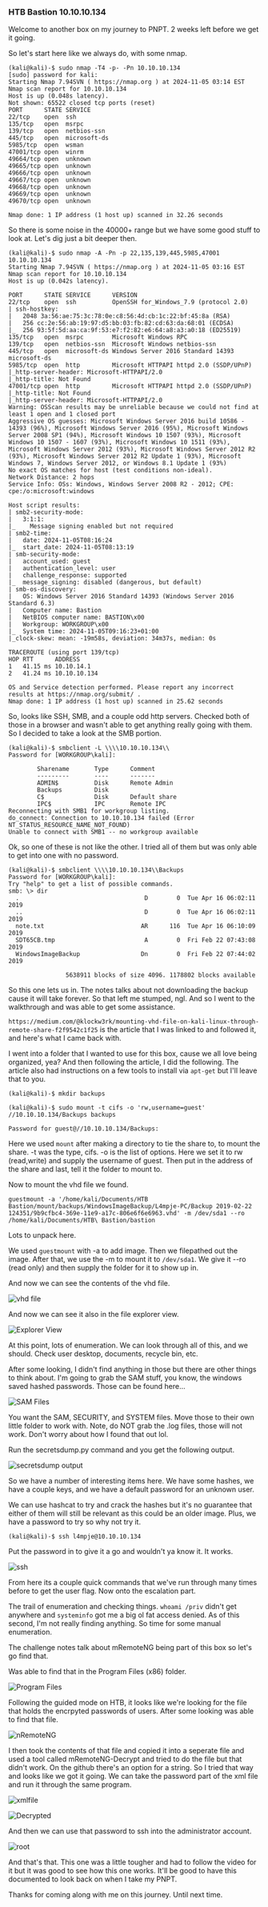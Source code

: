 ### HTB Bastion   10.10.10.134

Welcome to another box on my journey to PNPT.  2 weeks left before we get it going.

So let's start here like we always do, with some nmap.

```
(kali@kali)-$ sudo nmap -T4 -p- -Pn 10.10.10.134      
[sudo] password for kali: 
Starting Nmap 7.94SVN ( https://nmap.org ) at 2024-11-05 03:14 EST
Nmap scan report for 10.10.10.134
Host is up (0.048s latency).
Not shown: 65522 closed tcp ports (reset)
PORT      STATE SERVICE
22/tcp    open  ssh
135/tcp   open  msrpc
139/tcp   open  netbios-ssn
445/tcp   open  microsoft-ds
5985/tcp  open  wsman
47001/tcp open  winrm
49664/tcp open  unknown
49665/tcp open  unknown
49666/tcp open  unknown
49667/tcp open  unknown
49668/tcp open  unknown
49669/tcp open  unknown
49670/tcp open  unknown

Nmap done: 1 IP address (1 host up) scanned in 32.26 seconds
```

So there is some noise in the 40000+ range but we have some good stuff to look at.  Let's dig just a bit deeper then.

```
(kali@kali)-$ sudo nmap -A -Pn -p 22,135,139,445,5985,47001 10.10.10.134
Starting Nmap 7.94SVN ( https://nmap.org ) at 2024-11-05 03:16 EST
Nmap scan report for 10.10.10.134
Host is up (0.042s latency).

PORT      STATE SERVICE      VERSION
22/tcp    open  ssh          OpenSSH for_Windows_7.9 (protocol 2.0)
| ssh-hostkey: 
|   2048 3a:56:ae:75:3c:78:0e:c8:56:4d:cb:1c:22:bf:45:8a (RSA)
|   256 cc:2e:56:ab:19:97:d5:bb:03:fb:82:cd:63:da:68:01 (ECDSA)
|_  256 93:5f:5d:aa:ca:9f:53:e7:f2:82:e6:64:a8:a3:a0:18 (ED25519)
135/tcp   open  msrpc        Microsoft Windows RPC
139/tcp   open  netbios-ssn  Microsoft Windows netbios-ssn
445/tcp   open  microsoft-ds Windows Server 2016 Standard 14393 microsoft-ds
5985/tcp  open  http         Microsoft HTTPAPI httpd 2.0 (SSDP/UPnP)
|_http-server-header: Microsoft-HTTPAPI/2.0
|_http-title: Not Found
47001/tcp open  http         Microsoft HTTPAPI httpd 2.0 (SSDP/UPnP)
|_http-title: Not Found
|_http-server-header: Microsoft-HTTPAPI/2.0
Warning: OSScan results may be unreliable because we could not find at least 1 open and 1 closed port
Aggressive OS guesses: Microsoft Windows Server 2016 build 10586 - 14393 (96%), Microsoft Windows Server 2016 (95%), Microsoft Windows Server 2008 SP1 (94%), Microsoft Windows 10 1507 (93%), Microsoft Windows 10 1507 - 1607 (93%), Microsoft Windows 10 1511 (93%), Microsoft Windows Server 2012 (93%), Microsoft Windows Server 2012 R2 (93%), Microsoft Windows Server 2012 R2 Update 1 (93%), Microsoft Windows 7, Windows Server 2012, or Windows 8.1 Update 1 (93%)
No exact OS matches for host (test conditions non-ideal).
Network Distance: 2 hops
Service Info: OSs: Windows, Windows Server 2008 R2 - 2012; CPE: cpe:/o:microsoft:windows

Host script results:
| smb2-security-mode: 
|   3:1:1: 
|_    Message signing enabled but not required
| smb2-time: 
|   date: 2024-11-05T08:16:24
|_  start_date: 2024-11-05T08:13:19
| smb-security-mode: 
|   account_used: guest
|   authentication_level: user
|   challenge_response: supported
|_  message_signing: disabled (dangerous, but default)
| smb-os-discovery: 
|   OS: Windows Server 2016 Standard 14393 (Windows Server 2016 Standard 6.3)
|   Computer name: Bastion
|   NetBIOS computer name: BASTION\x00
|   Workgroup: WORKGROUP\x00
|_  System time: 2024-11-05T09:16:23+01:00
|_clock-skew: mean: -19m58s, deviation: 34m37s, median: 0s

TRACEROUTE (using port 139/tcp)
HOP RTT      ADDRESS
1   41.15 ms 10.10.14.1
2   41.24 ms 10.10.10.134

OS and Service detection performed. Please report any incorrect results at https://nmap.org/submit/ .
Nmap done: 1 IP address (1 host up) scanned in 25.62 seconds
```

So, looks like SSH, SMB, and a couple odd http servers.  Checked both of those in a browser and wasn't able to get anything really going with them.  So I decided to take a look at the SMB portion.

```
(kali@kali)-$ smbclient -L \\\\10.10.10.134\\                           
Password for [WORKGROUP\kali]:

        Sharename       Type      Comment
        ---------       ----      -------
        ADMIN$          Disk      Remote Admin
        Backups         Disk      
        C$              Disk      Default share
        IPC$            IPC       Remote IPC
Reconnecting with SMB1 for workgroup listing.
do_connect: Connection to 10.10.10.134 failed (Error NT_STATUS_RESOURCE_NAME_NOT_FOUND)
Unable to connect with SMB1 -- no workgroup available
```

Ok, so one of these is not like the other.  I tried all of them but was only able to get into one with no password.

```
(kali@kali)-$ smbclient \\\\10.10.10.134\\Backups
Password for [WORKGROUP\kali]:
Try "help" to get a list of possible commands.
smb: \> dir
  .                                   D        0  Tue Apr 16 06:02:11 2019
  ..                                  D        0  Tue Apr 16 06:02:11 2019
  note.txt                           AR      116  Tue Apr 16 06:10:09 2019
  SDT65CB.tmp                         A        0  Fri Feb 22 07:43:08 2019
  WindowsImageBackup                 Dn        0  Fri Feb 22 07:44:02 2019

                5638911 blocks of size 4096. 1178802 blocks available
```

So this one lets us in.  The notes talks about not downloading the backup cause it will take forever.  So that left me stumped, ngl.  And so I went to the walkthrough and was able to get some assistance.

`https://medium.com/@klockw3rk/mounting-vhd-file-on-kali-linux-through-remote-share-f2f9542c1f25` is the article that I was linked to and followed it, and here's what I came back with.

I went into a folder that I wanted to use for this box, cause we all love being organized, yea?  And then following the article, I did the following.  The article also had instructions on a few tools to install via `apt-get` but I'll leave that to you.

```
(kali@kali)-$ mkdir backups                                                      

(kali@kali)-$ sudo mount -t cifs -o 'rw,username=guest' //10.10.10.134/Backups backups

Password for guest@//10.10.10.134/Backups:
```

Here we used `mount` after making a directory to tie the share to, to mount the share.  -t was the type, cifs.  -o is the list of options.  Here we set it to rw (read,write) and supply the username of guest.  Then put in the address of the share and last, tell it the folder to mount to.

Now to mount the vhd file we found.

`guestmount -a '/home/kali/Documents/HTB Bastion/mount/backups/WindowsImageBackup/L4mpje-PC/Backup 2019-02-22 124351/9b9cfbc4-369e-11e9-a17c-806e6f6e6963.vhd' -m /dev/sda1 --ro /home/kali/Documents/HTB\ Bastion/bastion`

Lots to unpack here.

We used `guestmount` with -a to add image.  Then we filepathed out the image.  After that, we use the -m to mount it to `/dev/sda1`.  We give it --ro (read only) and then supply the folder for it to show up in.

And now we can see the contents of the vhd file.

![vhd file](/Images/HTB8Bastion/pic1.png)

And now we can see it also in the file explorer view.

![Explorer View](/Images/HTB8Bastion/pic2.png)

At this point, lots of enumeration.  We can look through all of this, and we should.  Check user desktop, documents, recycle bin, etc.  

After some looking, I didn't find anything in those but there are other things to think about.  I'm going to grab the SAM stuff, you know, the windows saved hashed passwords.  Those can be found here...

![SAM Files](/Images/HTB8Bastion/pic3.png)

You want the SAM, SECURITY, and SYSTEM files.  Move those to their own little folder to work with.  Note, do NOT grab the .log files, those will not work.  Don't worry about how I found that out lol.

Run the secretsdump.py command and you get the following output.

![secretsdump output](/Images/HTB8Bastion/pic4.png)

So we have a number of interesting items here.  We have some hashes, we have a couple keys, and we have a default password for an unknown user.

We can use hashcat to try and crack the hashes but it's no guarantee that either of them will still be relevant as this could be an older image.  Plus, we have a password to try so why not try it.

`(kali@kali)-$ ssh l4mpje@10.10.10.134`

Put the password in to give it a go and wouldn't ya know it.  It works.

![ssh](/Images/HTB8Bastion/pic5.png)

From here its a couple quick commands that we've run through many times before to get the user flag.  Now onto the escalation part.

The trail of enumeration and checking things.  `whoami /priv` didn't get anywhere and `systeminfo` got me a big ol fat access denied.  As of this second, I'm not really finding anything.  So time for some manual enumeration.

The challenge notes talk about mRemoteNG being part of this box so let's go find that.

Was able to find that in the Program Files (x86) folder.

![Program Files](/Images/HTB8Bastion/pic6.png)

Following the guided mode on HTB, it looks like we're looking for the file that holds the encrpyted passwords of users.  After some looking was able to find that file.

![nRemoteNG](/Images/HTB8Bastion/pic7.png)

I then took the contents of that file and copied it into a seperate file and used a tool called mRemoteNG-Decrypt and tried to do the file but that didn't work.  On the github there's an option for a string.  So I tried that way and looks like we got it going.  We can take the password part of the xml file and run it through the same program.

![xmlfile](/Images/HTB8Bastion/pic8.png)  

![Decrypted](/Images/HTB8Bastion/pic9.png)

And then we can use that password to ssh into the administrator account.

![root](/Images/HTB8Bastion/pic10.png)

And that's that.  This one was a little tougher and had to follow the video for it but it was good to see how this one works.  It'll be good to have this documented to look back on when I take my PNPT.

Thanks for coming along with me on this journey.  Until next time.
